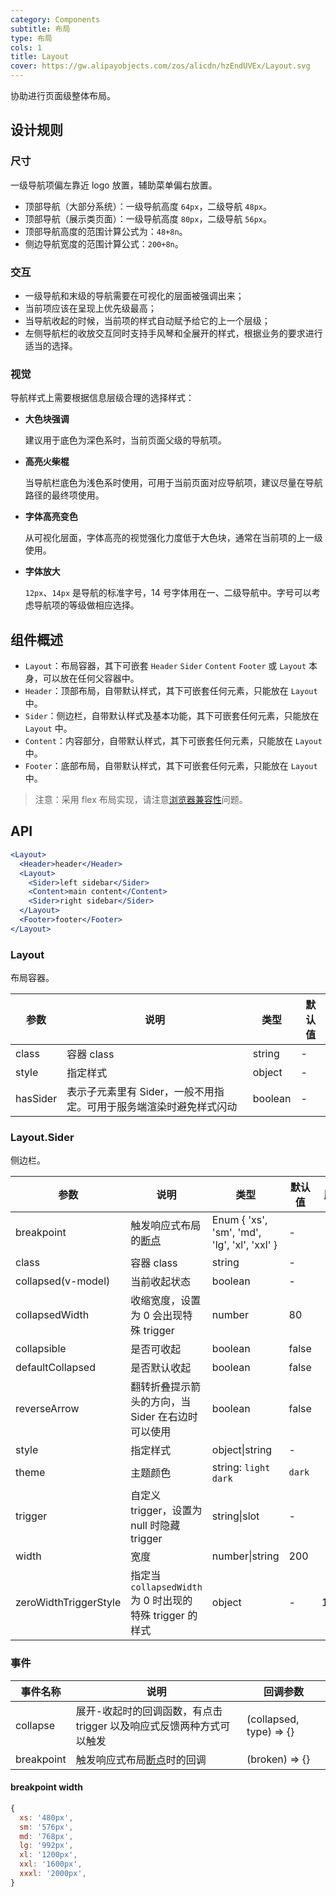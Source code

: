 ```yaml
---
category: Components
subtitle: 布局
type: 布局
cols: 1
title: Layout
cover: https://gw.alipayobjects.com/zos/alicdn/hzEndUVEx/Layout.svg
---
```


协助进行页面级整体布局。

## 设计规则

### 尺寸

一级导航项偏左靠近 logo 放置，辅助菜单偏右放置。

- 顶部导航（大部分系统）：一级导航高度 `64px`，二级导航 `48px`。
- 顶部导航（展示类页面）：一级导航高度 `80px`，二级导航 `56px`。
- 顶部导航高度的范围计算公式为：`48+8n`。
- 侧边导航宽度的范围计算公式：`200+8n`。

### 交互

- 一级导航和末级的导航需要在可视化的层面被强调出来；
- 当前项应该在呈现上优先级最高；
- 当导航收起的时候，当前项的样式自动赋予给它的上一个层级；
- 左侧导航栏的收放交互同时支持手风琴和全展开的样式，根据业务的要求进行适当的选择。

### 视觉

导航样式上需要根据信息层级合理的选择样式：

- **大色块强调**

  建议用于底色为深色系时，当前页面父级的导航项。

- **高亮火柴棍**

  当导航栏底色为浅色系时使用，可用于当前页面对应导航项，建议尽量在导航路径的最终项使用。

- **字体高亮变色**

  从可视化层面，字体高亮的视觉强化力度低于大色块，通常在当前项的上一级使用。

- **字体放大**

  `12px`、`14px` 是导航的标准字号，14 号字体用在一、二级导航中。字号可以考虑导航项的等级做相应选择。

## 组件概述

- `Layout`：布局容器，其下可嵌套 `Header` `Sider` `Content` `Footer` 或 `Layout` 本身，可以放在任何父容器中。
- `Header`：顶部布局，自带默认样式，其下可嵌套任何元素，只能放在 `Layout` 中。
- `Sider`：侧边栏，自带默认样式及基本功能，其下可嵌套任何元素，只能放在 `Layout` 中。
- `Content`：内容部分，自带默认样式，其下可嵌套任何元素，只能放在 `Layout` 中。
- `Footer`：底部布局，自带默认样式，其下可嵌套任何元素，只能放在 `Layout` 中。

> 注意：采用 flex 布局实现，请注意[浏览器兼容性](http://caniuse.com/#search=flex)问题。

## API

```jsx
<Layout>
  <Header>header</Header>
  <Layout>
    <Sider>left sidebar</Sider>
    <Content>main content</Content>
    <Sider>right sidebar</Sider>
  </Layout>
  <Footer>footer</Footer>
</Layout>
```

### Layout

布局容器。

| 参数     | 说明                                                               | 类型    | 默认值 |
| -------- | ------------------------------------------------------------------ | ------- | ------ |
| class    | 容器 class                                                         | string  | -      |
| style    | 指定样式                                                           | object  | -      |
| hasSider | 表示子元素里有 Sider，一般不用指定。可用于服务端渲染时避免样式闪动 | boolean | -      |

### Layout.Sider

侧边栏。

| 参数 | 说明 | 类型 | 默认值 | 版本 |
| --- | --- | --- | --- | --- |
| breakpoint | 触发响应式布局的[断点](/components/grid#API) | Enum { 'xs', 'sm', 'md', 'lg', 'xl', 'xxl' } | - |  |
| class | 容器 class | string | - |  |
| collapsed(v-model) | 当前收起状态 | boolean | - |  |
| collapsedWidth | 收缩宽度，设置为 0 会出现特殊 trigger | number | 80 |  |
| collapsible | 是否可收起 | boolean | false |  |
| defaultCollapsed | 是否默认收起 | boolean | false |  |
| reverseArrow | 翻转折叠提示箭头的方向，当 Sider 在右边时可以使用 | boolean | false |  |
| style | 指定样式 | object\|string | - |  |
| theme | 主题颜色 | string: `light` `dark` | `dark` |  |
| trigger | 自定义 trigger，设置为 null 时隐藏 trigger | string\|slot | - |
| width | 宽度 | number\|string | 200 |  |
| zeroWidthTriggerStyle | 指定当 `collapsedWidth` 为 0 时出现的特殊 trigger 的样式 | object | - | 1.5.0 |

### 事件

| 事件名称 | 说明 | 回调参数 |
| --- | --- | --- |
| collapse | 展开-收起时的回调函数，有点击 trigger 以及响应式反馈两种方式可以触发 | (collapsed, type) => {} |
| breakpoint | 触发响应式布局[断点](/components/grid#api)时的回调 | (broken) => {} |

#### breakpoint width

```js
{
  xs: '480px',
  sm: '576px',
  md: '768px',
  lg: '992px',
  xl: '1200px',
  xxl: '1600px',
  xxxl: '2000px',
}
```
